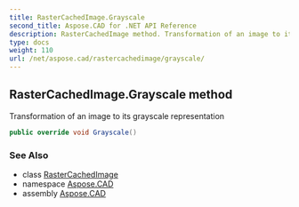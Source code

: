```yaml
---
title: RasterCachedImage.Grayscale
second_title: Aspose.CAD for .NET API Reference
description: RasterCachedImage method. Transformation of an image to its grayscale representation
type: docs
weight: 110
url: /net/aspose.cad/rastercachedimage/grayscale/
---
```

## RasterCachedImage.Grayscale method

Transformation of an image to its grayscale representation

```csharp
public override void Grayscale()
```

### See Also

* class [RasterCachedImage](../)
* namespace [Aspose.CAD](../../../aspose.cad/)
* assembly [Aspose.CAD](../../../)


